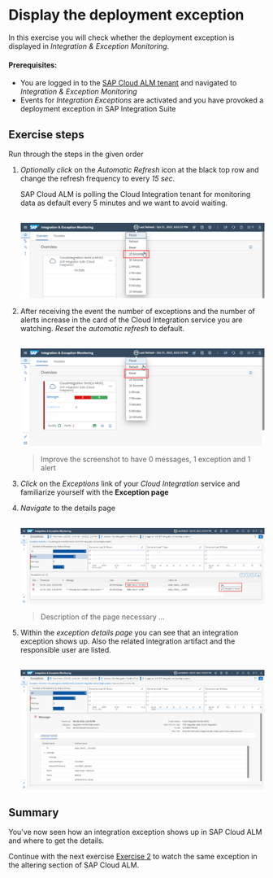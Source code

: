 # Display the deployment exception

In this exercise you will check whether the deployment exception is displayed in *Integration & Exception Monitoring*.

#### Prerequisites:

- You are logged in to the [SAP Cloud ALM tenant](https://teched22-cloudalm-003.authentication.eu10.hana.ondemand.com/) and navigated to *Integration & Exception Monitoring*
- Events for *Integration Exceptions* are activated and you have provoked a deployment exception in SAP Integration Suite

## Exercise steps

Run through the steps in the given order

1. *Optionally* *click* on the *Automatic Refresh* icon at the black top row and change the refresh frequency to every *15 sec*.

	SAP Cloud ALM is polling the Cloud Integration tenant for monitoring data as default every 5 minutes and we want to avoid waiting. 

	<br>![](/exercises/ex2/images/IMExceptRefresh15sec.png)

2. After receiving the event the number of exceptions and the number of alerts increase in the card of the Cloud Integration service you are watching. *Reset* the *automatic refresh* to default.

    <br>![](/exercises/ex2/images/IMExceptRefreshReset.png)
 
 	> Improve the screenshot to have 0 messages, 1 exception and 1 alert

3. *Click* on the *Exceptions* link of your *Cloud Integration* service and familiarize yourself with the **Exception page** 

4. *Navigate* to the details page

    <br>![](/exercises/ex2/images/IMExceptPageNavigateToDetails.png)
	
	>
	> Description of the page necessary ...
	> 

5. Within the *exception details page* you can see that an integration exception shows up. Also the related integration artifact and the responsible user are listed.

    <br>![](/exercises/ex2/images/IMExceptDetailsHalloUser.png)




## Summary

You've now seen how an integration exception shows up in SAP Cloud ALM and where to get the details.

Continue with the next exercise [Exercise 2](/exercises/ex2/ex25) to watch the same exception in the altering section of SAP Cloud ALM.






















